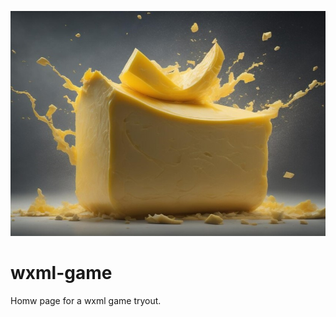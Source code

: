 <p align="center">
  <img src="assets\butter-icon.jpg" />
</p>

# wxml-game

Homw page for a wxml game tryout.
